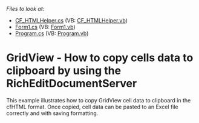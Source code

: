 <!-- default file list -->
*Files to look at*:

* [CF_HTMLHelper.cs](./CS/Q577904/CF_HTMLHelper.cs) (VB: [CF_HTMLHelper.vb](./VB/Q577904/CF_HTMLHelper.vb))
* [Form1.cs](./CS/Q577904/Form1.cs) (VB: [Form1.vb](./VB/Q577904/Form1.vb))
* [Program.cs](./CS/Q577904/Program.cs) (VB: [Program.vb](./VB/Q577904/Program.vb))
<!-- default file list end -->
# GridView - How to copy cells data to clipboard by using the RichEditDocumentServer


This example illustrates how to copy GridView cell data to clipboard in the cfHTML format. Once copied, cell data can be pasted to an Excel file correctly and with saving formatting.

<br/>


